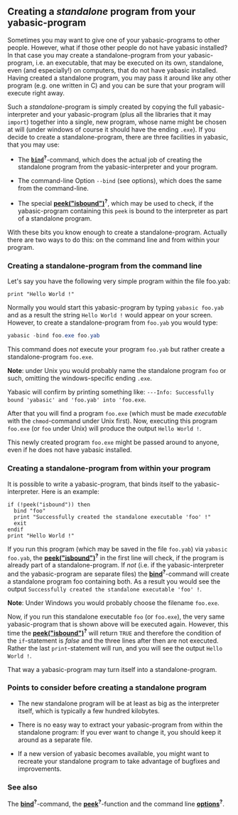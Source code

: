 ## Creating a *standalone* program from your yabasic-program

Sometimes you may want to give one of your yabasic-programs to other people. However, what if those other people do not have yabasic installed? In that case you may create a standalone-program from your yabasic-program, i.e. an executable, that may be executed on its own, standalone, even (and especially!) on computers, that do not have yabasic installed. Having created a standalone program, you may pass it around like any other program (e.g. one written in C) and you can be sure that your program will execute right away.

Such a *standalone*-program is simply created by copying the full yabasic-interpreter and your yabasic-program (plus all the libraries that it may ```import```) together into a single, new program, whose name might be chosen at will (under windows of course it should have the ending ```.exe```). If you decide to create a standalone-program, there are three facilities in yabasic, that you may use:

* The [**```bind```**]()<sup>**?**</sup>-command, which does the actual job of creating the standalone program from the yabasic-interpreter and your program.

* The command-line Option ```--bind``` (see options), which does the same from the command-line.

* The special [**peek("isbound")**]()<sup>**?**</sup>, which may be used to check, if the yabasic-program containing this ```peek``` is bound to the interpreter as part of a standalone program.

With these bits you know enough to create a standalone-program. Actually there are two ways to do this: on the command line and from within your program.

### Creating a standalone-program from the command line

Let's say you have the following very simple program within the file foo.yab:

```basic
print "Hello World !"
```

Normally you would start this yabasic-program by typing ```yabasic foo.yab``` and as a result the string ```Hello World !``` would appear on your screen. However, to create a standalone-program from ```foo.yab``` you would type:

```powershell
yabasic -bind foo.exe foo.yab
```

This command does *not* execute your program ```foo.yab``` but rather create a standalone-program ```foo.exe```.

**Note**: under Unix you would probably name the standalone program ```foo``` or such, omitting the windows-specific ending ```.exe```.

Yabasic will confirm by printing something like: ```---Info: Successfully bound 'yabasic' and 'foo.yab' into 'foo.exe```.

After that you will find a program ```foo.exe``` (which must be made *executable* with the ```chmod```-command under Unix first). Now, executing this program ```foo.exe``` (or ```foo``` under Unix) will produce the output ```Hello World !```.

This newly created program ```foo.exe``` might be passed around to anyone, even if he does not have yabasic installed.

### Creating a standalone-program from within your program

It is possible to write a yabasic-program, that binds itself to the yabasic-interpreter. Here is an example:

```basic
if (!peek("isbound")) then
  bind "foo"
  print "Successfully created the standalone executable 'foo' !"
  exit
endif
print "Hello World !"
```

If you run this program (which may be saved in the file ```foo.yab```) via ```yabasic foo.yab```, the [**peek("isbound")**]()<sup>**?**</sup> in the first line will check, if the program is already part of a standalone-program. If *not* (i.e. if the yabasic-interpreter and the yabasic-program are separate files) the [**bind**]()<sup>**?**</sup>-command will create a standalone program foo containing both. As a result you would see the output ```Successfully created the standalone executable 'foo' !```. 

**Note**: Under Windows you would probably choose the filename ```foo.exe```.

Now, if you run this standalone executable ```foo``` (or ```foo.exe```), the very same yabasic-program that is shown above will be executed again. However, this time the [**peek("isbound")**]()<sup>**?**</sup> will return ```TRUE``` and therefore the condition of the ```if```-statement is *false* and the three lines after then are not executed. Rather the last ```print```-statement will run, and you will see the output ```Hello World !```.

That way a yabasic-program may turn itself into a standalone-program.

### Points to consider before creating a standalone program

* The new standalone program will be at least as big as the interpreter itself, which is typically a few hundred kilobytes.

* There is no easy way to extract your yabasic-program from within the standalone program: If you ever want to change it, you should keep it around as a separate file.

* If a new version of yabasic becomes available, you might want to recreate your standalone program to take advantage of bugfixes and improvements.

### See also

The [**bind**]()<sup>**?**</sup>-command, the [**peek**]()<sup>**?**</sup>-function and the command line [**options**]()<sup>**?**</sup>.

